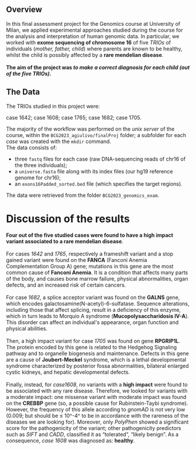 ## Overview
In this final assessment project for the Genomics course at University of Milan, we applied experimental approaches studied during the course for the analysis and interpretation of human genomic data. 
In particular, we worked with **exome sequencing of chromosome 16** of five *TRIOs* of individuals (*mother, father, child*) where parents are known to be healthy, whilst the child is possibly affected by a **rare mendelian disease**.  
\
**The aim of the project was *to make a correct diagnosis for each child (out of the five TRIOs)*.**

## The Data

The TRIOs studied in this project were:

case 1642; 		case 1608; 		case 1765; 		case 1682; 		case 1705.

The majority of the workflow was performed on the *unix server* of the course, within the `BCG2023_agiulivo/finalProj` folder; a subfolder for each *case* was created with the `mkdir` command.  
The data consists of:

* three `fastq` files for each case (raw DNA-sequencing reads of chr16 of the three individuals);
* a `universe.fasta` file along with its index files (our hg19 reference genome for chr16);
* an `exons16Padded_sorted.bed` file (which specifies the target regions).

The data were retrieved from the folder `BCG2023_genomics_exam`.

# Discussion of the results

**Four out of the five studied cases were found to have a high impact variant associated to a rare mendelian disease**.  
\
For cases *1642* and *1765*, respectively a frameshift variant and a stop gained variant were found on the **FANCA** (Fanconi Anemia Complementation Group A) gene; mutations in this gene are the most common cause of **Fanconi Anemia**. It is a condition that affects many parts of the body, and causes bone marrow failure, physical abnormalities, organ defects, and an increased risk of certain cancers.  
\
For case *1682*, a splice acceptor variant was found on the **GALNS** gene, which encodes galactosamine(N-acetyl)-6-sulfatase. Sequence alterations, including those that affect splicing, result in a deficiency of this enzyme, which in turn leads to Morquio A syndrome (**Mucopolysaccharidosis IV-A**). This disorder can affect an individual's appearance, organ function and physical abilities.  
\
Then, a high impact variant for case *1705* was found on gene **RPGRIP1L**. The protein encoded by this gene is related to the Hedgehog Signaling pathway and to organelle biogenesis and maintenance. Defects in this gene are a cause of **Joubert-Meckel** syndrome, which is a lethal developmental syndrome characterized by posterior fossa abnormalities, bilateral enlarged cystic kidneys, and hepatic developmental defects.  
\
Finally, instead, for *case1608*, no variants with a **high impact** were found to be associated with any rare disease. Therefore, we looked for variants with a moderate impact: one missense variant with moderate impact was found on the **CREBBP** gene (so, a possible cause for Rubinstein-Taybi syndrome). However, the frequency of this allele according to *gnomAD* is not very low ($0.009$; but should be $\leq$ 10^-4^ to be in accordance with the rareness of the diseases we are looking for). Moreover, only *PolyPhen* showed a significant score for the pathogenicity of the variant; other pathogenicity predictors such as *SIFT* and *CADD*, classified it as “tolerated”, “likely benign”. As a consequence, *case 1608* was diagnosed as: **healthy**.  




